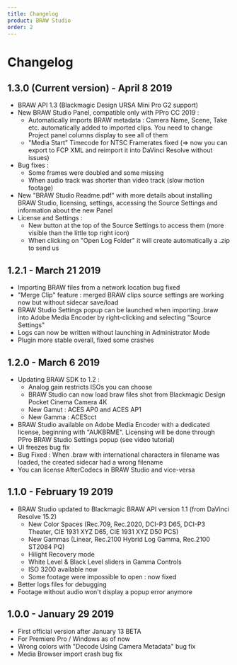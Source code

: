 ```yaml
---
title: Changelog
product: BRAW Studio
order: 2
---
```


# Changelog

## 1.3.0 (Current version)  -  April 8 2019
   * BRAW API 1.3 (Blackmagic Design URSA Mini Pro G2 support)
   * New BRAW Studio Panel, compatible only with PPro CC 2019 : 
        - Automatically imports BRAW metadata : Camera Name, Scene, Take etc. automatically added to imported clips. You need to change Project panel columns display to see all of them
        - "Media Start" Timecode for NTSC Framerates fixed (=> now you can export to FCP XML and reimport it into DaVinci Resolve without issues) 
   * Bug fixes :
        - Some frames were doubled and some missing
        - When audio track was shorter than video track (slow motion footage)
   * New "BRAW Studio Readme.pdf" with more details about installing BRAW Studio, licensing, settings, accessing the Source Settings and information about the new Panel
   * License and Settings :
        - New button at the top of the Source Settings to access them (more visible than the little top right icon)
        - When clicking on "Open Log Folder" it will create automatically a .zip to send us

## 1.2.1  -  March 21 2019
   * Importing BRAW files from a network location bug fixed
   * "Merge Clip" feature : merged BRAW clips source settings are working now but without sidecar save/load
   * BRAW Studio Settings popup can be launched when importing .braw into Adobe Media Encoder by right-clicking and selecting "Source Settings"
   * Logs can now be written without launching in Administrator Mode
   * Plugin more stable overall, fixed some crashes

## 1.2.0  -  March 6 2019
   * Updating BRAW SDK to 1.2 :
        - Analog gain restricts ISOs you can choose
        - BRAW Studio can now load braw files shot from Blackmagic Design Pocket Cinema Camera 4K 
        - New Gamut : ACES AP0 and ACES AP1
        - New Gamma : ACEScct
   * BRAW Studio available on Adobe Media Encoder with a dedicated license, beginning with "AUKBRME". Licensing will be done through PPro BRAW Studio Settings popup (see video tutorial)
   * UI freezes bug fix
   * Bug Fixed : When .braw with international characters in filename was loaded, the created sidecar had a wrong filename
   * You can license AfterCodecs in BRAW Studio and vice-versa

## 1.1.0  -  February 19 2019
   * BRAW Studio updated to Blackmagic BRAW API version 1.1 (from DaVinci Resolve 15.2)
      * New Color Spaces (Rec.709, Rec.2020, DCI-P3 D65, DCI-P3 Theater, CIE 1931 XYZ D65, CIE 1931 XYZ D50 PCS)
      * New Gammas (Linear, Rec.2100 Hybrid Log Gamma, Rec.2100 ST2084 PQ)
      * Hilight Recovery mode
      * White Level & Black Level sliders in Gamma Controls
      * ISO 3200 available now
      * Some footage were impossible to open : now fixed
   * Better logs files for debugging
   * Footage without audio won't display a popup error anymore

## 1.0.0  -  January 29 2019
   * First official version after January 13 BETA
   * For Premiere Pro / Windows as of now
   * Wrong colors with "Decode Using Camera Metadata" bug fix
   * Media Browser import crash bug fix